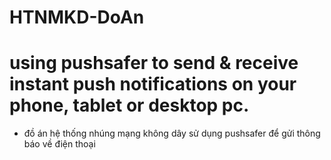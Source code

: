 # HTNMKD-DoAn

# using pushsafer to send & receive instant push notifications on your phone, tablet or desktop pc.

- đồ án hệ thống nhúng mạng không dây sử dụng pushsafer để gửi thông báo về điện thoại
